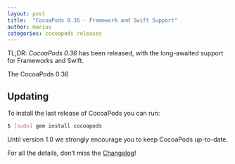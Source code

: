 ```yaml
---
layout: post
title:  "CocoaPods 0.36 - Framework and Swift Support"
author: marius
categories: cocoapods releases
---
```


TL;DR: _CocoaPods 0.36_ has been released, with the long-awaited support for Frameworks and Swift.

<!-- more -->

The CocoaPods 0.36

## Updating

To install the last release of CocoaPods you can run:

```bash
$ [sudo] gem install cocoapods
```

Until version 1.0 we strongly encourage you to keep CocoaPods up-to-date.

For all the details, don’t miss the
[Changelog](https://github.com/CocoaPods/CocoaPods/blob/master/CHANGELOG.md)!
